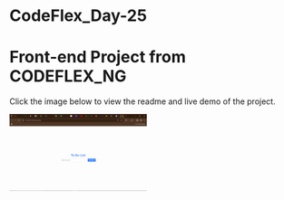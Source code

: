 # CodeFlex_Day-25

# Front-end Project from CODEFLEX_NG

Click the image below to view the readme and live demo of the project.

<p align="left">
  <a href='https://github.com/Hnn3y/CodeFlex_Day-25'>
    <img width="48%" src="./Images/Screenshot (119).png" alt="single page cv" />
  </a>
</p>
